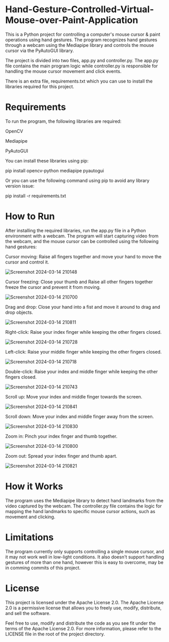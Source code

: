 # Hand-Gesture-Controlled-Virtual-Mouse-over-Paint-Application
This is a Python project for controlling a computer's mouse cursor & paint operations using hand gestures. The program recognizes hand gestures through a webcam using the Mediapipe library and controls the mouse cursor via the PyAutoGUI library.

The project is divided into two files, app.py and controller.py. The app.py file contains the main program logic while controller.py is responsible for handling the mouse cursor movement and click events.

There is an extra file, requirements.txt which you can use to install the libraries required for this project.

 # Requirements
 To run the program, the following libraries are required:

OpenCV

Mediapipe

PyAutoGUI


You can install these libraries using pip:

pip install opencv-python mediapipe pyautogui

Or you can use the following command using pip to avoid any library version issue:

pip install -r requirements.txt


# How to Run
After installing the required libraries, run the app.py file in a Python environment with a webcam. The program will start capturing video from the webcam, and the mouse cursor can be controlled using the following hand gestures:

Cursor moving: Raise all fingers together and move your hand to move the cursor and control it.

![Screenshot 2024-03-14 210148](https://github.com/MTanmaye/Hand-Gesture-Controlled-Virtual-Mouse-over-Paint-Application/assets/114095621/3c115834-551f-4bcf-9922-6d4d8e3f9129)

Cursor freezing: Close your thumb and Raise all other fingers together freeze the cursor and prevent it from moving.

![Screenshot 2024-03-14 210700](https://github.com/MTanmaye/Hand-Gesture-Controlled-Virtual-Mouse-over-Paint-Application/assets/114095621/5fc382b3-c77f-46ff-a414-d322491611a2)


Drag and drop: Close your hand into a fist and move it around to drag and drop objects.

![Screenshot 2024-03-14 210811](https://github.com/MTanmaye/Hand-Gesture-Controlled-Virtual-Mouse-over-Paint-Application/assets/114095621/fe06ae91-15e4-45b6-97bb-2bcece1b26e2)


Right-click: Raise your index finger while keeping the other fingers closed.

![Screenshot 2024-03-14 210728](https://github.com/MTanmaye/Hand-Gesture-Controlled-Virtual-Mouse-over-Paint-Application/assets/114095621/d6c54ad5-b322-4a82-9064-76e4b8290344)


Left-click: Raise your middle finger while keeping the other fingers closed.

![Screenshot 2024-03-14 210718](https://github.com/MTanmaye/Hand-Gesture-Controlled-Virtual-Mouse-over-Paint-Application/assets/114095621/0e8c7ac0-04f7-4915-9cc6-42955f0b7d2a)


Double-click: Raise your index and middle finger while keeping the other fingers closed.

![Screenshot 2024-03-14 210743](https://github.com/MTanmaye/Hand-Gesture-Controlled-Virtual-Mouse-over-Paint-Application/assets/114095621/16dcf06f-fd1c-49d5-b81d-db6d8fc28d73)


Scroll up: Move your index and middle finger towards the screen.

  ![Screenshot 2024-03-14 210841](https://github.com/MTanmaye/Hand-Gesture-Controlled-Virtual-Mouse-over-Paint-Application/assets/114095621/d091c53b-64d1-417a-9f0c-9061953b3fe5)


Scroll down: Move your index and middle finger away from the screen.

  ![Screenshot 2024-03-14 210830](https://github.com/MTanmaye/Hand-Gesture-Controlled-Virtual-Mouse-over-Paint-Application/assets/114095621/70fac155-7dd8-4dae-b142-05b8ea137a60)


Zoom in: Pinch your index finger and thumb together.

![Screenshot 2024-03-14 210800](https://github.com/MTanmaye/Hand-Gesture-Controlled-Virtual-Mouse-over-Paint-Application/assets/114095621/3bf4f061-8395-4410-8407-5b49b2361554)

Zoom out: Spread your index finger and thumb apart.

 ![Screenshot 2024-03-14 210821](https://github.com/MTanmaye/Hand-Gesture-Controlled-Virtual-Mouse-over-Paint-Application/assets/114095621/90c62439-6cdd-449d-a2b8-51a8c8e6654b)
 


# How it Works
The program uses the Mediapipe library to detect hand landmarks from the video captured by the webcam. The controller.py file contains the logic for mapping the hand landmarks to specific mouse cursor actions, such as movement and clicking.

# Limitations
The program currently only supports controlling a single mouse cursor, and it may not work well in low-light conditions. It also doesn't support handling gestures of more than one hand, however this is easy to overcome, may be in comming commits of this project.

# License
This project is licensed under the Apache License 2.0. The Apache License 2.0 is a permissive license that allows you to freely use, modify, distribute, and sell the software.

Feel free to use, modify and distribute the code as you see fit under the terms of the Apache License 2.0. For more information, please refer to the LICENSE file in the root of the project directory.

